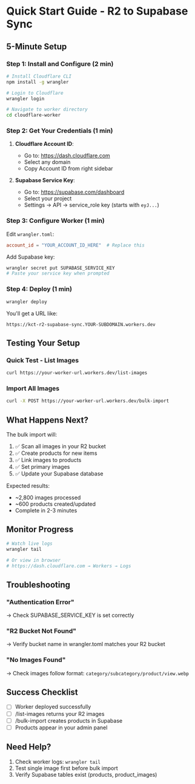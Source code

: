 # Quick Start Guide - R2 to Supabase Sync

## 5-Minute Setup

### Step 1: Install and Configure (2 min)

```bash
# Install Cloudflare CLI
npm install -g wrangler

# Login to Cloudflare
wrangler login

# Navigate to worker directory
cd cloudflare-worker
```

### Step 2: Get Your Credentials (1 min)

1. **Cloudflare Account ID**:
   - Go to: https://dash.cloudflare.com
   - Select any domain
   - Copy Account ID from right sidebar

2. **Supabase Service Key**:
   - Go to: https://supabase.com/dashboard
   - Select your project
   - Settings → API → service_role key (starts with `eyJ...`)

### Step 3: Configure Worker (1 min)

Edit `wrangler.toml`:
```toml
account_id = "YOUR_ACCOUNT_ID_HERE"  # Replace this
```

Add Supabase key:
```bash
wrangler secret put SUPABASE_SERVICE_KEY
# Paste your service key when prompted
```

### Step 4: Deploy (1 min)

```bash
wrangler deploy
```

You'll get a URL like:
```
https://kct-r2-supabase-sync.YOUR-SUBDOMAIN.workers.dev
```

## Testing Your Setup

### Quick Test - List Images
```bash
curl https://your-worker-url.workers.dev/list-images
```

### Import All Images
```bash
curl -X POST https://your-worker-url.workers.dev/bulk-import
```

## What Happens Next?

The bulk import will:
1. ✅ Scan all images in your R2 bucket
2. ✅ Create products for new items
3. ✅ Link images to products
4. ✅ Set primary images
5. ✅ Update your Supabase database

Expected results:
- ~2,800 images processed
- ~600 products created/updated
- Complete in 2-3 minutes

## Monitor Progress

```bash
# Watch live logs
wrangler tail

# Or view in browser
# https://dash.cloudflare.com → Workers → Logs
```

## Troubleshooting

### "Authentication Error"
→ Check SUPABASE_SERVICE_KEY is set correctly

### "R2 Bucket Not Found"
→ Verify bucket name in wrangler.toml matches your R2 bucket

### "No Images Found"
→ Check images follow format: `category/subcategory/product/view.webp`

## Success Checklist

- [ ] Worker deployed successfully
- [ ] /list-images returns your R2 images
- [ ] /bulk-import creates products in Supabase
- [ ] Products appear in your admin panel

## Need Help?

1. Check worker logs: `wrangler tail`
2. Test single image first before bulk import
3. Verify Supabase tables exist (products, product_images)